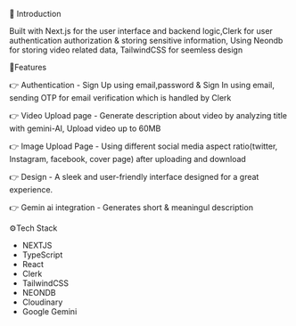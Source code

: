 🤖 Introduction

Built with Next.js for the user interface and backend logic,Clerk for user authentication authorization & storing sensitive information, Using Neondb for storing video related data, TailwindCSS for seemless design 

🔋Features

👉 Authentication - Sign Up using email,password & Sign In using email, sending OTP for email verification which is handled by Clerk

👉 Video Upload page - Generate description about video by analyzing title with gemini-AI, Upload video up to 60MB

👉 Image Upload Page - Using different social media aspect ratio(twitter, Instagram, facebook, cover page) after uploading and download  

👉 Design - A sleek and user-friendly interface designed for a great experience.

👉 Gemin ai integration - Generates short & meaningul description 

⚙️Tech Stack
- NEXTJS
- TypeScript
- React
- Clerk
- TailwindCSS
- NEONDB
- Cloudinary
- Google Gemini
